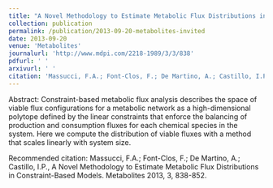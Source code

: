 ```yaml
---
title: "A Novel Methodology to Estimate Metabolic Flux Distributions in Constraint-Based Models"
collection: publication
permalink: /publication/2013-09-20-metabolites-invited
date: 2013-09-20
venue: 'Metabolites'
journalurl: 'http://www.mdpi.com/2218-1989/3/3/838'
pdfurl: ' '
arxivurl: ' '
citation: 'Massucci, F.A.; Font-Clos, F.; De Martino, A.; Castillo, I.P., A Novel Methodology to Estimate Metabolic Flux Distributions in Constraint-Based Models. Metabolites 2013, 3, 838-852.'
---
```

Abstract: Constraint-based metabolic flux analysis describes the space of viable flux configurations for a metabolic network as a high-dimensional polytope defined by the linear constraints that enforce the balancing of production and consumption fluxes for each chemical species in the system. Here we compute the distribution of viable fluxes with a method that scales linearly with system size.

 Recommended citation: Massucci, F.A.; Font-Clos, F.; De Martino, A.; Castillo, I.P., A Novel Methodology to Estimate Metabolic Flux Distributions in Constraint-Based Models. Metabolites 2013, 3, 838-852.